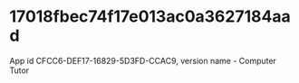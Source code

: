 # 17018fbec74f17e013ac0a3627184aad
App id CFCC6-DEF17-16829-5D3FD-CCAC9, version name - Computer Tutor
